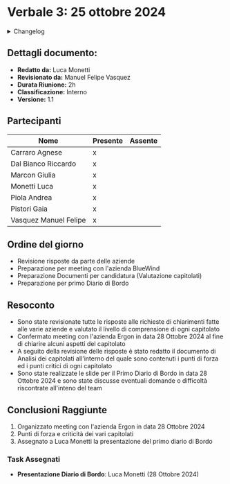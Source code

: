 # Verbale 3: 25 ottobre 2024

<details>
  <summary>Changelog</summary>

| Data | Versione | Descrizione | Autore | Data Approvazione | Approvatore |
|------|----------|-------------|---------|------------------|-------------|
| 04/11/2024 | 1.1 | Aggiunta versionamento e durata riunione | Luca Monetti | 05/10/2024 | Manuel Felipe Vasquez |
| 29/10/2024 | 1.0 | Prima stesura del documento | Luca Monetti | 30/10/2024 | Manuel Felipe Vasquez |

</details>

## Dettagli documento:

- **Redatto da:** Luca Monetti
- **Revisionato da:** Manuel Felipe Vasquez
- **Durata Riunione:** 2h
- **Classificazione:** Interno
- **Versione:** 1.1

## Partecipanti

| Nome | Presente | Assente |
|------|----------|---------|
| Carraro Agnese | x |  |
| Dal Bianco Riccardo | x |  |
| Marcon Giulia | x |  |
| Monetti Luca | x |  |
| Piola Andrea | x |  |
| Pistori Gaia | x |  |
| Vasquez Manuel Felipe | x |  |

## Ordine del giorno

- Revisione risposte da parte delle aziende
- Preparazione per meeting con l'azienda BlueWind
- Preparazione Documenti per candidatura (Valutazione capitolati)
- Preparazione per primo Diario di Bordo

## Resoconto

- Sono state revisionate tutte le risposte alle richieste di chiarimenti fatte alle varie aziende e valutato il livello di comprensione di ogni capitolato
- Confermato meeting con l'azienda Ergon in data 28 Ottobre 2024 al fine di chiarire alcuni aspetti del capitolato
- A seguito della revisione delle risposte è stato redatto il documento di Analisi dei capitolati all'interno del quale sono contenuti i punti di forza ed i punti critici di ogni capitolato
- Sono state realizzate le slide per il Primo Diario di Bordo in data 28 Ottobre 2024 e sono state discusse eventuali domande o difficoltà riscontrate all'inteno del team

## Conclusioni Raggiunte

1. Organizzato meeting con l'azienda Ergon in data 28 Ottobre 2024
2. Punti di forza e criticità dei vari capitolati
3. Assegnato a Luca Monetti la presentazione del primo diario di Bordo

### Task Assegnati

- **Presentazione Diario di Bordo**: Luca Monetti (28 Ottobre 2024) 